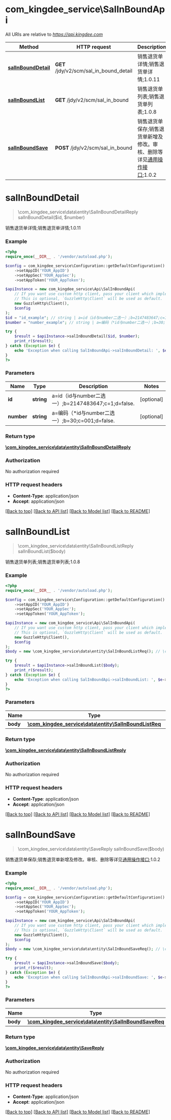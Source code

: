 # com_kingdee_service\SalInBoundApi

All URIs are relative to *https://api.kingdee.com*

Method | HTTP request | Description
------------- | ------------- | -------------
[**salInBoundDetail**](SalInBoundApi.md#salInBoundDetail) | **GET** /jdy/v2/scm/sal_in_bound_detail | 销售退货单详情;销售退货单详情;1.0.11
[**salInBoundList**](SalInBoundApi.md#salInBoundList) | **GET** /jdy/v2/scm/sal_in_bound | 销售退货单列表;销售退货单列表;1.0.8
[**salInBoundSave**](SalInBoundApi.md#salInBoundSave) | **POST** /jdy/v2/scm/sal_in_bound | 销售退货单保存;销售退货单新增及修改。审核、删除等详见[通用操作接口](https://open.jdy.com/#/files/api/detail?index&#x3D;2&amp;categrayId&#x3D;3cc8ee9a663e11eda5c84b5d383a2b93&amp;id&#x3D;9e804b8c712511eda0b39f724d124b07);1.0.2


# **salInBoundDetail**
> \com_kingdee_service\data\entity\SalInBoundDetailReply salInBoundDetail($id, $number)

销售退货单详情;销售退货单详情;1.0.11

### Example
```php
<?php
require_once(__DIR__ . '/vendor/autoload.php');

$config = com_kingdee_service\Configuration::getDefaultConfiguration()
    ->setAppID('YOUR_AppID')
    ->setAppSec('YOUR_AppSec');
    ->setAppToken('YOUR_AppToken');

$apiInstance = new com_kingdee_service\Api\SalInBoundApi(
    // If you want use custom http client, pass your client which implements `GuzzleHttp\ClientInterface`.
    // This is optional, `GuzzleHttp\Client` will be used as default.
    new GuzzleHttp\Client(),
    $config
);
$id = "id_example"; // string | a=id（id与number二选一）;b=2147483647;c=1;d=false.
$number = "number_example"; // string | a=编码（*id与number二选一）;b=30;c=001;d=false.

try {
    $result = $apiInstance->salInBoundDetail($id, $number);
    print_r($result);
} catch (Exception $e) {
    echo 'Exception when calling SalInBoundApi->salInBoundDetail: ', $e->getMessage(), PHP_EOL;
}
?>
```

### Parameters

Name | Type | Description  | Notes
------------- | ------------- | ------------- | -------------
 **id** | **string**| a&#x3D;id（id与number二选一）;b&#x3D;2147483647;c&#x3D;1;d&#x3D;false. | [optional]
 **number** | **string**| a&#x3D;编码（*id与number二选一）;b&#x3D;30;c&#x3D;001;d&#x3D;false. | [optional]

### Return type

[**\com_kingdee_service\data\entity\SalInBoundDetailReply**](../Model/SalInBoundDetailReply.md)

### Authorization

No authorization required

### HTTP request headers

 - **Content-Type**: application/json
 - **Accept**: application/json

[[Back to top]](#) [[Back to API list]](../../README.md#documentation-for-api-endpoints) [[Back to Model list]](../../README.md#documentation-for-models) [[Back to README]](../../README.md)

# **salInBoundList**
> \com_kingdee_service\data\entity\SalInBoundListReply salInBoundList($body)

销售退货单列表;销售退货单列表;1.0.8

### Example
```php
<?php
require_once(__DIR__ . '/vendor/autoload.php');

$config = com_kingdee_service\Configuration::getDefaultConfiguration()
    ->setAppID('YOUR_AppID')
    ->setAppSec('YOUR_AppSec');
    ->setAppToken('YOUR_AppToken');

$apiInstance = new com_kingdee_service\Api\SalInBoundApi(
    // If you want use custom http client, pass your client which implements `GuzzleHttp\ClientInterface`.
    // This is optional, `GuzzleHttp\Client` will be used as default.
    new GuzzleHttp\Client(),
    $config
);
$body = new \com_kingdee_service\data\entity\SalInBoundListReq(); // \com_kingdee_service\data\entity\SalInBoundListReq | 

try {
    $result = $apiInstance->salInBoundList($body);
    print_r($result);
} catch (Exception $e) {
    echo 'Exception when calling SalInBoundApi->salInBoundList: ', $e->getMessage(), PHP_EOL;
}
?>
```

### Parameters

Name | Type | Description  | Notes
------------- | ------------- | ------------- | -------------
 **body** | [**\com_kingdee_service\data\entity\SalInBoundListReq**](../Model/SalInBoundListReq.md)|  | [optional]

### Return type

[**\com_kingdee_service\data\entity\SalInBoundListReply**](../Model/SalInBoundListReply.md)

### Authorization

No authorization required

### HTTP request headers

 - **Content-Type**: application/json
 - **Accept**: application/json

[[Back to top]](#) [[Back to API list]](../../README.md#documentation-for-api-endpoints) [[Back to Model list]](../../README.md#documentation-for-models) [[Back to README]](../../README.md)

# **salInBoundSave**
> \com_kingdee_service\data\entity\SaveReply salInBoundSave($body)

销售退货单保存;销售退货单新增及修改。审核、删除等详见[通用操作接口](https://open.jdy.com/#/files/api/detail?index=2&categrayId=3cc8ee9a663e11eda5c84b5d383a2b93&id=9e804b8c712511eda0b39f724d124b07);1.0.2

### Example
```php
<?php
require_once(__DIR__ . '/vendor/autoload.php');

$config = com_kingdee_service\Configuration::getDefaultConfiguration()
    ->setAppID('YOUR_AppID')
    ->setAppSec('YOUR_AppSec');
    ->setAppToken('YOUR_AppToken');

$apiInstance = new com_kingdee_service\Api\SalInBoundApi(
    // If you want use custom http client, pass your client which implements `GuzzleHttp\ClientInterface`.
    // This is optional, `GuzzleHttp\Client` will be used as default.
    new GuzzleHttp\Client(),
    $config
);
$body = new \com_kingdee_service\data\entity\SalInBoundSaveReq(); // \com_kingdee_service\data\entity\SalInBoundSaveReq | 

try {
    $result = $apiInstance->salInBoundSave($body);
    print_r($result);
} catch (Exception $e) {
    echo 'Exception when calling SalInBoundApi->salInBoundSave: ', $e->getMessage(), PHP_EOL;
}
?>
```

### Parameters

Name | Type | Description  | Notes
------------- | ------------- | ------------- | -------------
 **body** | [**\com_kingdee_service\data\entity\SalInBoundSaveReq**](../Model/SalInBoundSaveReq.md)|  |

### Return type

[**\com_kingdee_service\data\entity\SaveReply**](../Model/SaveReply.md)

### Authorization

No authorization required

### HTTP request headers

 - **Content-Type**: application/json
 - **Accept**: application/json

[[Back to top]](#) [[Back to API list]](../../README.md#documentation-for-api-endpoints) [[Back to Model list]](../../README.md#documentation-for-models) [[Back to README]](../../README.md)

